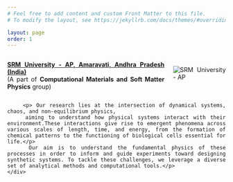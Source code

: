 ```yaml
---
# Feel free to add content and custom Front Matter to this file.
# To modify the layout, see https://jekyllrb.com/docs/themes/#overriding-theme-defaults

layout: page
order: 1
---
```

<html lang="en">
<head>
    <meta charset="UTF-8">
    <meta name="viewport" content="width=device-width, initial-scale=0.5">
    <title>{{ page.title }}</title>
    <style>
        .content {
            text-align: justify;
        }
        .logo {
            float: right;
            margin-left: 20px;
            margin-top: -10px; /* Adjusts the logo's vertical alignment */
        }
        .header {
            display: flex;
            align-items: center;
        }
    </style>
</head>
<body>
    <div class="content">
        <div class="header">
            <p><strong><a href="https://srmap.edu.in/">SRM University - AP, Amaravati, Andhra Pradesh (India)</a></strong><br>
            (A part of <strong>Computational Materials and Soft Matter Physics</strong> group)</p>
            <img src="{{ site.baseurl }}/images/srmap-logo.png" alt="SRM University - AP" class="logo">
        </div>

        <p> Our research lies at the intersection of dynamical systems, chaos, and non-equilibrium physics,
        aiming to understand how physical systems interact with their environment.These interactions give rise to emergent phenomena across various scales of length, time, and energy, from the formation of chemical patterns to the functioning of biological cells essential for life.</p>
        Our aim is to understand the fundamental physics of these processes in order to inform and guide experiments toward designing synthetic systems. To tackle these challenges, we leverage a diverse set of analytical methods and computational tools.</p>
    </div>
</body>
</html>


